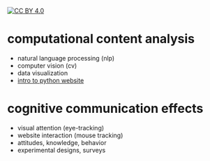 [![CC BY 4.0][cc-by-shield]][cc-by]

[cc-by]: http://creativecommons.org/licenses/by/4.0/
[cc-by-image]: https://i.creativecommons.org/l/by/4.0/88x31.png
[cc-by-shield]: https://img.shields.io/badge/License-CC%20BY%204.0-lightgrey.svg

# computational content analysis

- natural language processing (nlp)
- computer vision (cv)
- data visualization
- [intro to python website](https://nils-holmberg.github.io/cca-cce/web/sfac-py/)

# cognitive communication effects

- visual attention (eye-tracking)
- website interaction (mouse tracking)
- attitudes, knowledge, behavior
- experimental designs, surveys









